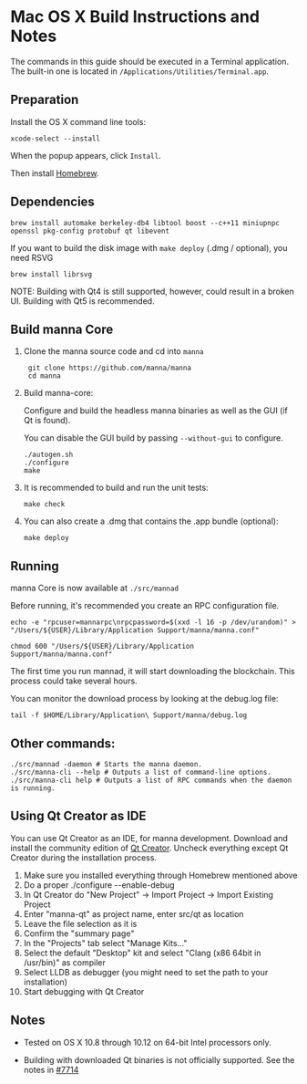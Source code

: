 Mac OS X Build Instructions and Notes
====================================
The commands in this guide should be executed in a Terminal application.
The built-in one is located in `/Applications/Utilities/Terminal.app`.

Preparation
-----------
Install the OS X command line tools:

`xcode-select --install`

When the popup appears, click `Install`.

Then install [Homebrew](https://brew.sh).

Dependencies
----------------------

    brew install automake berkeley-db4 libtool boost --c++11 miniupnpc openssl pkg-config protobuf qt libevent

If you want to build the disk image with `make deploy` (.dmg / optional), you need RSVG

    brew install librsvg

NOTE: Building with Qt4 is still supported, however, could result in a broken UI. Building with Qt5 is recommended.

Build manna Core
------------------------

1. Clone the manna source code and cd into `manna`

        git clone https://github.com/manna/manna
        cd manna

2.  Build manna-core:

    Configure and build the headless manna binaries as well as the GUI (if Qt is found).

    You can disable the GUI build by passing `--without-gui` to configure.

        ./autogen.sh
        ./configure
        make

3.  It is recommended to build and run the unit tests:

        make check

4.  You can also create a .dmg that contains the .app bundle (optional):

        make deploy

Running
-------

manna Core is now available at `./src/mannad`

Before running, it's recommended you create an RPC configuration file.

    echo -e "rpcuser=mannarpc\nrpcpassword=$(xxd -l 16 -p /dev/urandom)" > "/Users/${USER}/Library/Application Support/manna/manna.conf"

    chmod 600 "/Users/${USER}/Library/Application Support/manna/manna.conf"

The first time you run mannad, it will start downloading the blockchain. This process could take several hours.

You can monitor the download process by looking at the debug.log file:

    tail -f $HOME/Library/Application\ Support/manna/debug.log

Other commands:
-------

    ./src/mannad -daemon # Starts the manna daemon.
    ./src/manna-cli --help # Outputs a list of command-line options.
    ./src/manna-cli help # Outputs a list of RPC commands when the daemon is running.

Using Qt Creator as IDE
------------------------
You can use Qt Creator as an IDE, for manna development.
Download and install the community edition of [Qt Creator](https://www.qt.io/download/).
Uncheck everything except Qt Creator during the installation process.

1. Make sure you installed everything through Homebrew mentioned above
2. Do a proper ./configure --enable-debug
3. In Qt Creator do "New Project" -> Import Project -> Import Existing Project
4. Enter "manna-qt" as project name, enter src/qt as location
5. Leave the file selection as it is
6. Confirm the "summary page"
7. In the "Projects" tab select "Manage Kits..."
8. Select the default "Desktop" kit and select "Clang (x86 64bit in /usr/bin)" as compiler
9. Select LLDB as debugger (you might need to set the path to your installation)
10. Start debugging with Qt Creator

Notes
-----

* Tested on OS X 10.8 through 10.12 on 64-bit Intel processors only.

* Building with downloaded Qt binaries is not officially supported. See the notes in [#7714](https://github.com/manna/manna/issues/7714)
